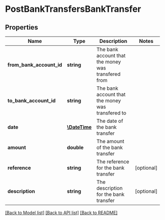# PostBankTransfersBankTransfer

## Properties
Name | Type | Description | Notes
------------ | ------------- | ------------- | -------------
**from_bank_account_id** | **string** | The bank account that the money was transfered from | 
**to_bank_account_id** | **string** | The bank account that the money was transfered to | 
**date** | [**\DateTime**](\DateTime.md) | The date of the bank transfer | 
**amount** | **double** | The amount of the bank transfer | 
**reference** | **string** | The reference for the bank transfer | [optional] 
**description** | **string** | The description for the bank transfer | [optional] 

[[Back to Model list]](../README.md#documentation-for-models) [[Back to API list]](../README.md#documentation-for-api-endpoints) [[Back to README]](../README.md)



